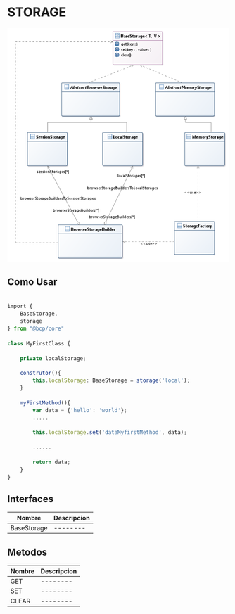 STORAGE
=======
![logo](StorageModel.png)

Como Usar
---------

````javascript

ìmport { 
	BaseStorage, 
	storage 
} from "@bcp/core"

class MyFirstClass {
	
	private localStorage;

	construtor(){
		this.localStorage: BaseStorage = storage('local');
	}

	myFirstMethod(){
		var data = {'hello': 'world'};
		.....

		this.localStorage.set('dataMyfirstMethod', data);

		......

		return data;
	}
}
````

Interfaces
----------

| Nombre | Descripcion | 
|--------|-------------|
|BaseStorage| -------- |

Metodos
-------

| Nombre | Descripcion | 
|--------|-------------|
| GET | -------- |
| SET | -------- |
| CLEAR | -------- |


